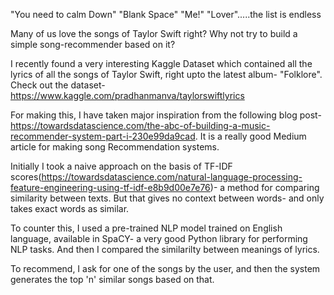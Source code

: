 "You need to calm Down"
"Blank Space"
"Me!"
"Lover".....the list is endless

Many of us love the songs of Taylor Swift right? Why not try to build a simple song-recommender based on it?

I recently found a very interesting Kaggle Dataset which contained all the lyrics of all the songs of Taylor Swift, right upto the latest album- "Folklore". Check out the dataset- https://www.kaggle.com/pradhanmanva/taylorswiftlyrics

For making this, I have taken major inspiration from the following blog post- https://towardsdatascience.com/the-abc-of-building-a-music-recommender-system-part-i-230e99da9cad. It is a really good Medium article for making song Recommendation systems.

Initially I took a naive approach on the basis of TF-IDF scores(https://towardsdatascience.com/natural-language-processing-feature-engineering-using-tf-idf-e8b9d00e7e76)- a method for comparing similarity between texts. But that gives no context between words- and only takes exact words as similar.

To counter this, I used a pre-trained NLP model trained on English language, available in SpaCY- a very good Python library for performing NLP tasks. And then I compared the similarilty between meanings of lyrics.

To recommend, I ask for one of the songs by the user, and then the system generates the top 'n' similar songs based on that.
